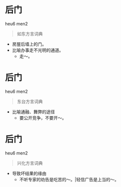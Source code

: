 # 后门
heu6 men2
> 如东方言词典
- 房屋后墙上的门。
- 比喻办事走不光明的通道。
  - 走～。

# 后门
heu6 men2
> 东台方言词典
- 比喻通融、舞弊的途径
  - 要公开竞争，不要开～。

# 后门
heu6 men2
> 兴化方言词典
- 导致坏结果的缘由
  - 不听专家的劝告是吃苦的～。|轻信广告是上当的～。
